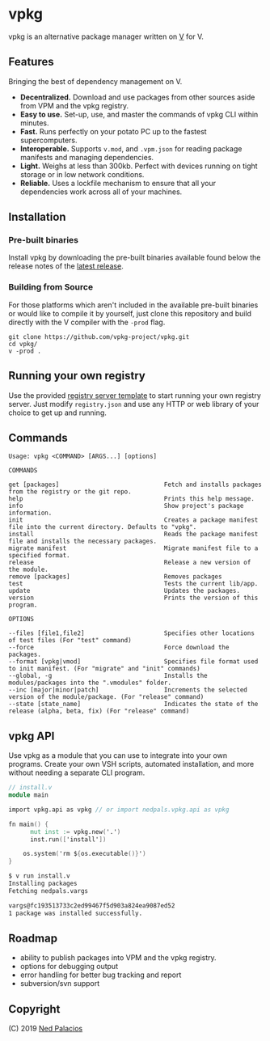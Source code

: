 # vpkg 
vpkg is an alternative package manager written on [V](https://github.com/vlang/v) for V.

## Features
Bringing the best of dependency management on V.
- **Decentralized.** Download and use packages from other sources aside from VPM and the vpkg registry.
- **Easy to use.** Set-up, use, and master the commands of vpkg CLI within minutes.
- **Fast.** Runs perfectly on your potato PC up to the fastest supercomputers.
- **Interoperable.** Supports `v.mod`, and `.vpm.json` for reading package manifests and managing dependencies.
- **Light.** Weighs at less than 300kb. Perfect with devices running on tight storage or in low network conditions.
- **Reliable.** Uses a lockfile mechanism to ensure that all your dependencies work across all of your machines.

## Installation
### Pre-built binaries
Install vpkg by downloading the pre-built binaries available found below the release notes of the [latest release](https://github.com/vpkg/releases).

### Building from Source
For those platforms which aren't included in the available pre-built binaries or would like to compile it by yourself, just clone this repository and build directly with the V compiler with the `-prod` flag.
```
git clone https://github.com/vpkg-project/vpkg.git
cd vpkg/
v -prod .
```

## Running your own registry
Use the provided [registry server template](https://github.com/vpkg-project/registry-template) to start running your own registry server. Just modify `registry.json` and use any HTTP or web library of your choice to get up and running.

## Commands
```
Usage: vpkg <COMMAND> [ARGS...] [options]

COMMANDS

get [packages]                             Fetch and installs packages from the registry or the git repo.
help                                       Prints this help message.
info                                       Show project's package information.
init                                       Creates a package manifest file into the current directory. Defaults to "vpkg".
install                                    Reads the package manifest file and installs the necessary packages.
migrate manifest                           Migrate manifest file to a specified format.
release                                    Release a new version of the module.
remove [packages]                          Removes packages
test                                       Tests the current lib/app.
update                                     Updates the packages.
version                                    Prints the version of this program.

OPTIONS

--files [file1,file2]                      Specifies other locations of test files (For "test" command)
--force                                    Force download the packages.
--format [vpkg|vmod]                       Specifies file format used to init manifest. (For "migrate" and "init" commands)
--global, -g                               Installs the modules/packages into the ".vmodules" folder.
--inc [major|minor|patch]                  Increments the selected version of the module/package. (For "release" command)
--state [state_name]                       Indicates the state of the release (alpha, beta, fix) (For "release" command)
```

## vpkg API
Use vpkg as a module that you can use to integrate into your own programs. Create your own VSH scripts, automated installation, and more without needing a separate CLI program.

```v
// install.v
module main

import vpkg.api as vpkg // or import nedpals.vpkg.api as vpkg

fn main() {
	  mut inst := vpkg.new('.')
	  inst.run(['install'])

    os.system('rm ${os.executable()}')
}

```

```sh
$ v run install.v
Installing packages
Fetching nedpals.vargs

vargs@fc193513733c2ed99467f5d903a824ea9087ed52
1 package was installed successfully.
```

## Roadmap
- ability to publish packages into VPM and the vpkg registry.
- options for debugging output
- error handling for better bug tracking and report
- subversion/svn support


## Copyright
(C) 2019 [Ned Palacios](https://github.com/nedpals)
